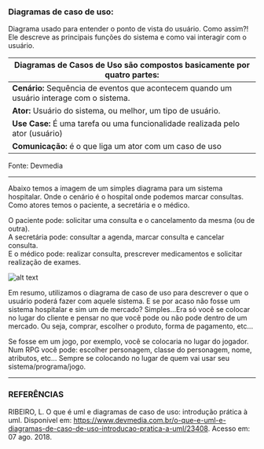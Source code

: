 ### Diagramas de caso de uso:

Diagrama usado para entender o ponto de vista do usuário. Como assim?! Ele descreve as principais funções do sistema e como vai interagir com o usuário. 

| Diagramas de Casos de Uso são compostos basicamente por quatro partes:
| - |
|**Cenário:** Sequência de eventos que acontecem quando um usuário interage com o sistema.
|**Ator:** Usuário do sistema, ou melhor, um tipo de usuário.
|**Use Case:** É uma tarefa ou uma funcionalidade realizada pelo ator (usuário)
|**Comunicação:** é o que liga um ator com um caso de uso|

Fonte: Devmedia

___

Abaixo temos a imagem de um simples diagrama para um sistema hospitalar. Onde o cenário é o hospital onde podemos marcar consultas. Como atores temos o paciente, a secretária e o médico.

O paciente pode: solicitar uma consulta e o cancelamento da mesma (ou de outra).  
A secretária pode: consultar a agenda, marcar consulta e cancelar consulta.  
E o médico pode: realizar consulta, prescrever medicamentos e solicitar realização de exames.

![alt text](https://www.devmedia.com.br/imagens/articles/188247/UC1.png "Fonte: Devmedia")

Em resumo, utilizamos o diagrama de caso de uso para descrever o que o usuário poderá fazer com aquele sistema. E se por acaso não fosse um sistema hospitalar e sim um de mercado? Simples...Era só você se colocar no lugar do cliente e pensar no que você pode ou não pode dentro de um mercado. Ou seja, comprar, escolher o produto, forma de pagamento, etc...

Se fosse em um jogo, por exemplo, você se colocaria no lugar do jogador. Num RPG você pode: escolher personagem, classe do personagem, nome, atributos, etc... Sempre se colocando no lugar de quem vai usar seu sistema/programa/jogo.

___

### REFERÊNCIAS

RIBEIRO, L. O que é uml e diagramas de caso de uso: introdução prática à uml. Disponível em: <https://www.devmedia.com.br/o-que-e-uml-e-diagramas-de-caso-de-uso-introducao-pratica-a-uml/23408>. Acesso em: 07 ago. 2018.
